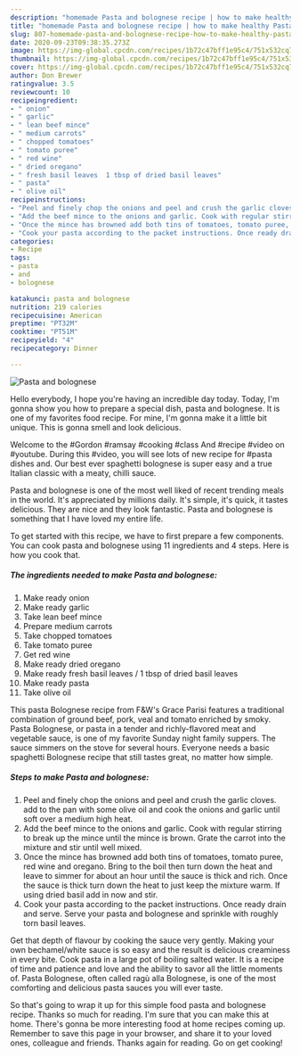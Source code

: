 ```yaml
---
description: "homemade Pasta and bolognese recipe | how to make healthy Pasta and bolognese"
title: "homemade Pasta and bolognese recipe | how to make healthy Pasta and bolognese"
slug: 807-homemade-pasta-and-bolognese-recipe-how-to-make-healthy-pasta-and-bolognese
date: 2020-09-23T09:38:35.273Z
image: https://img-global.cpcdn.com/recipes/1b72c47bff1e95c4/751x532cq70/pasta-and-bolognese-recipe-main-photo.jpg
thumbnail: https://img-global.cpcdn.com/recipes/1b72c47bff1e95c4/751x532cq70/pasta-and-bolognese-recipe-main-photo.jpg
cover: https://img-global.cpcdn.com/recipes/1b72c47bff1e95c4/751x532cq70/pasta-and-bolognese-recipe-main-photo.jpg
author: Don Brewer
ratingvalue: 3.5
reviewcount: 10
recipeingredient:
- " onion"
- " garlic"
- " lean beef mince"
- " medium carrots"
- " chopped tomatoes"
- " tomato puree"
- " red wine"
- " dried oregano"
- " fresh basil leaves  1 tbsp of dried basil leaves"
- " pasta"
- " olive oil"
recipeinstructions:
- "Peel and finely chop the onions and peel and crush the garlic cloves. add to the pan with some olive oil and cook the onions and garlic until soft over a medium high heat."
- "Add the beef mince to the onions and garlic. Cook with regular stirring to break up the mince until the mince is brown. Grate the carrot into the mixture and stir until well mixed."
- "Once the mince has browned add both tins of tomatoes, tomato puree, red wine and oregano. Bring to the boil then turn down the heat and leave to simmer for about an hour until the sauce is thick and rich. Once the sauce is thick turn down the heat to just keep the mixture warm. If using dried basil add in now and stir."
- "Cook your pasta according to the packet instructions. Once ready drain and serve. Serve your pasta and bolognese and sprinkle with roughly torn basil leaves."
categories:
- Recipe
tags:
- pasta
- and
- bolognese

katakunci: pasta and bolognese 
nutrition: 219 calories
recipecuisine: American
preptime: "PT32M"
cooktime: "PT51M"
recipeyield: "4"
recipecategory: Dinner

---
```



![Pasta and bolognese](https://img-global.cpcdn.com/recipes/1b72c47bff1e95c4/751x532cq70/pasta-and-bolognese-recipe-main-photo.jpg)

Hello everybody, I hope you're having an incredible day today. Today, I'm gonna show you how to prepare a special dish, pasta and bolognese. It is one of my favorites food recipe. For mine, I'm gonna make it a little bit unique. This is gonna smell and look delicious.

Welcome to the #Gordon #ramsay #cooking #class And #recipe #video on #youtube. During this #video, you will see lots of new recipe for #pasta dishes and. Our best ever spaghetti bolognese is super easy and a true Italian classic with a meaty, chilli sauce.

Pasta and bolognese is one of the most well liked of recent trending meals in the world. It's appreciated by millions daily. It's simple, it's quick, it tastes delicious. They are nice and they look fantastic. Pasta and bolognese is something that I have loved my entire life.


To get started with this recipe, we have to first prepare a few components. You can cook pasta and bolognese using 11 ingredients and 4 steps. Here is how you cook that.

<!--inarticleads1-->

##### The ingredients needed to make Pasta and bolognese:

1. Make ready  onion
1. Make ready  garlic
1. Take  lean beef mince
1. Prepare  medium carrots
1. Take  chopped tomatoes
1. Take  tomato puree
1. Get  red wine
1. Make ready  dried oregano
1. Make ready  fresh basil leaves / 1 tbsp of dried basil leaves
1. Make ready  pasta
1. Take  olive oil


This pasta Bolognese recipe from F&amp;W&#39;s Grace Parisi features a traditional combination of ground beef, pork, veal and tomato enriched by smoky. Pasta Bolognese, or pasta in a tender and richly-flavored meat and vegetable sauce, is one of my favorite Sunday night family suppers. The sauce simmers on the stove for several hours. Everyone needs a basic spaghetti Bolognese recipe that still tastes great, no matter how simple. 

<!--inarticleads2-->

##### Steps to make Pasta and bolognese:

1. Peel and finely chop the onions and peel and crush the garlic cloves. add to the pan with some olive oil and cook the onions and garlic until soft over a medium high heat.
1. Add the beef mince to the onions and garlic. Cook with regular stirring to break up the mince until the mince is brown. Grate the carrot into the mixture and stir until well mixed.
1. Once the mince has browned add both tins of tomatoes, tomato puree, red wine and oregano. Bring to the boil then turn down the heat and leave to simmer for about an hour until the sauce is thick and rich. Once the sauce is thick turn down the heat to just keep the mixture warm. If using dried basil add in now and stir.
1. Cook your pasta according to the packet instructions. Once ready drain and serve. Serve your pasta and bolognese and sprinkle with roughly torn basil leaves.


Get that depth of flavour by cooking the sauce very gently. Making your own bechamel/white sauce is so easy and the result is delicious creaminess in every bite. Cook pasta in a large pot of boiling salted water. It is a recipe of time and patience and love and the ability to savor all the little moments of. Pasta Bolognese, often called ragù alla Bolognese, is one of the most comforting and delicious pasta sauces you will ever taste. 

So that's going to wrap it up for this simple food pasta and bolognese recipe. Thanks so much for reading. I'm sure that you can make this at home. There's gonna be more interesting food at home recipes coming up. Remember to save this page in your browser, and share it to your loved ones, colleague and friends. Thanks again for reading. Go on get cooking!
